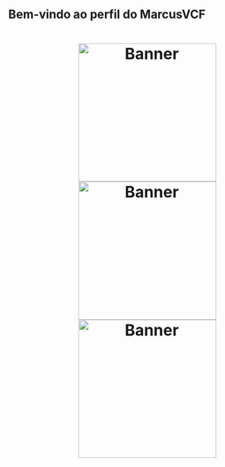 ## Bem-vindo ao perfil do MarcusVCF 
<div align="center">
  <h1 align="center">
<img alt="Banner" title="#Banner" style="object-fit: cover; height:250px;" src="https://pm1.aminoapps.com/7631/b77a7da9ccdb369d3dfef97b3ffbc9c0bb412b46r1-670-1191v2_hq.jpg"  />
<img alt="Banner" title="#Banner" style="object-fit: cover; height:250px;" src="https://i.pinimg.com/736x/aa/18/3e/aa183e9c7935c20f9f8219c4c5168148.jpg"  />
<img alt="Banner" title="#Banner" style="object-fit: cover; height:250px;" src="https://pm1.aminoapps.com/7631/b77a7da9ccdb369d3dfef97b3ffbc9c0bb412b46r1-670-1191v2_hq.jpg"  />
<!-- 
 <div>
   <a href="https://github.com/Marcusvcf0">
   <img height="180em" width="440" src="https://github-readme-stats.vercel.app/api?username=Marcusvcf0&show_icons=true&theme=tokyonight&include_all_commits=true&count_private=true"/>
   <img height="180em" width="440" src="https://github-readme-stats.vercel.app/api/top-langs/?username=Marcusvcf0&layout=compact&langs_count=6&theme=tokyonight"/>
</div>
<!-- 
<div style="display: inline_block"><br>
  <img align="center" alt="Js" height="30" width="40" src="https://raw.githubusercontent.com/devicons/devicon/master/icons/javascript/javascript-plain.svg">
  <img align="center" alt="HTML" height="30" width="40" src="https://raw.githubusercontent.com/devicons/devicon/master/icons/html5/html5-original.svg">
  <img align="center" alt="CSS" height="30" width="40" src="https://raw.githubusercontent.com/devicons/devicon/master/icons/css3/css3-original.svg">
</div>
 *-//-->
 <!-- 
<br>
 
### Para entrar em contato, me segue nas redes abaixo!
 
<div> 
  <!-- <a href="https://www.youtube.com/devemdobro" target="_blank"><img src="https://img.shields.io/badge/YouTube-FF0000?style=for-the-badge&logo=youtube&logoColor=white" target="_blank"></a> -->
 <!--  <a href="https://instagram.com/marcusvcf" target="_blank"><img src="https://img.shields.io/badge/-Instagram-%23E4405F?style=for-the-badge&logo=instagram&logoColor=white" target="_blank"></a>
 <!-- <a href="https://discord.gg/" target="_blank"><img src="https://img.shields.io/badge/Discord-7289DA?style=for-the-badge&logo=discord&logoColor=white" target="_blank"></a> -->
  <!-- <a href = "mailto:marcusvcysneiros@gmail.com"><img src="https://img.shields.io/badge/-Gmail-%23333?style=for-the-badge&logo=gmail&logoColor=white" target="_blank"></a>
  <a href="https://www.linkedin.com/in/marcusvcf" target="_blank"><img src="https://img.shields.io/badge/-LinkedIn-%230077B5?style=for-the-badge&logo=linkedin&logoColor=white" target="_blank"></a>
</div>

<!-- https://github.com/anuraghazra/github-readme-stats -->
<!-- 
<div align="center">
  <h1 align="center">
  <img alt="Banner" title="#Banner" style="object-fit: cover; height:250px;" src="[https://img001.prntscr.com/file/img001/J_L6Nzc1Q_W9gllIVuJ2Og.png](https://pt.quizur.com/_image?href=https%3A%2F%2Fimg.quizur.com%2Ff%2Fimg638e53222236a0.55746326.jpg%3FlastEdited%3D1670281302&w=600&h=600&f=webp)"  />
</h1>

  <a href="https://github.com/JsCodeDevlopment" target="_blank">
    <img src="https://readme-typing-svg.demolab.com?font=Fira+Code&pause=1000&color=5DC3A4&width=435&lines=Fullstack+Developer;%2B2+Years+of+Experience;1%25+Better+Every+Day" alt="Typing SVG" />
  </a>

  <div align="center">
    <a href="https://wakatime.com/@9837910b-d4e0-464a-bdc3-e5aec7bdf5a6"
      ><img
        src="https://wakatime.com/badge/user/9837910b-d4e0-464a-bdc3-e5aec7bdf5a6.svg"
        alt="Total time coded since Jan 11 2023" /></a
    ><br />
    <a href="https://wakatime.com/@Jonata"><img src="https://wakatime.com/share/@Jonata/d2f73b3e-2199-4a64-baaf-a8860d60e938.png" /></a></br>
    <a href="https://wakatime.com"
      ><img
        src="https://wakatime.com/share/@Jonata/8a3275d1-7019-4d70-aefa-818a720fae84.png"
        width="450px"
        height="320px" /></a
    ><br />
  </div>
  <div style="display: flex; align-items: center; justify-content: center">
<table>
	<tbody>
		<tr>
			<td colspan="5"><div align="center">MY CURRENT STACKS</div></td>
		</tr>
		<tr>
			<td>Tagging / Styling</td>
			<td>Languages</td>
			<td>Back-End</td>
			<td>Library / Frameworks</td>
			<td>Databases</td>
		</tr>
		<tr>
			<td>
				<img
					align="center"
					style="margin-top: 10px"
					src="https://img.shields.io/badge/HTML5-E34F26?style=for-the-badge&logo=html5&logoColor=white"
				/>
			</td>
			<td>
				<img
					align="center"
					style="margin-top: 10px"
					src="https://img.shields.io/badge/JavaScript-F7DF1E?style=for-the-badge&logo=javascript&logoColor=black"
				/>
			</td>
			<td>
				<img
					align="center"
					style="margin-top: 10px"
					src="https://img.shields.io/badge/Node.js-43853D?style=for-the-badge&logo=node.js&logoColor=white"
				/>
			</td>
			<td>
				<img
					align="center"
					style="margin-top: 10px"
					src="https://img.shields.io/badge/React-20232A?style=for-the-badge&logo=react&logoColor=61DAFB"
				/>
			</td>
			<td>
				<img
					align="center"
					style="margin-top: 10px"
					src="https://img.shields.io/badge/PostgreSQL-316192?style=for-the-badge&logo=postgresql&logoColor=white"
				/>
			</td>
		</tr>
		<tr>
			<td>
				<img
					align="center"
					style="margin-top: 10px"
					src="https://img.shields.io/badge/CSS3-1572B6?style=for-the-badge&logo=css3&logoColor=white"
				/>
			</td>
			<td>
				<img
					align="center"
					style="margin-top: 10px"
					src="https://img.shields.io/badge/TypeScript-007ACC?style=for-the-badge&logo=typescript&logoColor=white"
				/>
			</td>
			<td>
				<img
					align="center"
					style="margin-top: 10px"
					src="https://img.shields.io/badge/Prisma-3982CE?style=for-the-badge&logo=Prisma&logoColor=white"
				/>
			</td>
			<td>
				<img
					align="center"
					style="margin-top: 10px"
					src="https://img.shields.io/badge/next%20js-000000?style=for-the-badge&logo=nextdotjs&logoColor=white"
				/>
			</td>
			<td>
				<img
					align="center"
					style="margin-top: 10px"
					src="https://img.shields.io/badge/MongoDB-4EA94B?style=for-the-badge&logo=mongodb&logoColor=white"
				/>
			</td>
		</tr>
		<tr>
			<td>
				<img
					align="center"
					style="margin-top: 10px"
					src="https://img.shields.io/badge/Tailwind_CSS-38B2AC?style=for-the-badge&logo=tailwind-css&logoColor=white"
				/>
				</td>
				<td>
					<img
						align="center"
						style="margin-top: 10px"
						src="https://img.shields.io/badge/Go-00ADD8?style=for-the-badge&logo=go&logoColor=white"
					/>
			</td>
			<td>
				<img
					align="center"
					style="margin-top: 10px"
					src="https://img.shields.io/badge/typeorm-FE0803?style=for-the-badge&logo=typeorm&logoColor=white"
				/>
			</td>
			<td>
				<img
					align="center"
					style="margin-top: 10px"
					src="https://img.shields.io/badge/Swagger-85EA2D?style=for-the-badge&logo=Swagger&logoColor=white"
				/>
			</td>
			<td>
				<img
					align="center"
					style="margin-top: 10px"
					src="https://img.shields.io/badge/redis-%23DD0031.svg?&style=for-the-badge&logo=redis&logoColor=white"
				/>
			</td>
		</tr>
		<tr>
			<td>
				<img
					align="center"
					style="margin-top: 10px"
					src="https://img.shields.io/badge/styled--components-DB7093?style=for-the-badge&logo=styled-components&logoColor=white"
				/>
			</td>
			<td></td>
			<td>
				<img
					align="center"
					style="margin-top: 10px"
					src="https://img.shields.io/badge/Docker-2CA5E0?style=for-the-badge&logo=docker&logoColor=white"
				/>
			</td>
			<td>
				<img
					align="center"
					style="margin-top: 10px"
					src="https://img.shields.io/badge/rabbitmq-%23FF6600.svg?&style=for-the-badge&logo=rabbitmq&logoColor=white"
				/>
			</td>
			<td>
				<img
					align="center"
					style="margin-top: 10px"
					src="https://img.shields.io/badge/Supabase-181818?style=for-the-badge&logo=supabase&logoColor=white"
				/>
			</td>
		</tr>
		<tr>
			<td>
				<img
					align="center"
					style="margin-top: 10px"
					src="https://img.shields.io/badge/Sass-CC6699?style=for-the-badge&logo=sass&logoColor=white"
				/>
			</td>
			<td></td>
			<td>
				<img
					align="center"
					style="margin-top: 10px"
					src="https://img.shields.io/badge/nestjs-E0234E?style=for-the-badge&logo=nestjs&logoColor=white"
				/>
			</td>
			<td>
				<img
					align="center"
					style="margin-top: 10px"
					src="https://img.shields.io/badge/shadcn%2Fui-000000?style=for-the-badge&logo=shadcnui&logoColor=whitee"
				/>
			</td>
			<td>
				<img
					align="center"
					style="margin-top: 10px"
					src="https://img.shields.io/badge/MySQL-005C84?style=for-the-badge&logo=mysql&logoColor=white"
				/>
			</td>
		</tr>
		<tr>
			<td>
				<img
					align="center"
					style="margin-top: 10px"
					src="https://img.shields.io/badge/Bootstrap-563D7C?style=for-the-badge&logo=bootstrap&logoColor=white"
				/>
			</td>
			<td></td>
			<td>
				<img
					align="center"
					style="margin-top: 10px"
					src="https://img.shields.io/badge/Express%20js-000000?style=for-the-badge&logo=express&logoColor=white"
				/>
			</td>
			<td></td>
			<td>
				<img
					align="center"
					style="margin-top: 10px"
					src="https://img.shields.io/badge/Sqlite-003B57?style=for-the-badge&logo=sqlite&logoColor=white"
				/>
			</td>
		</tr>
	</tbody>
</table>
</div>
  <br />
  Contact-me:
  <div>
    <a href="https://jonatas-silva-developer.vercel.app/" target="_blank"
      ><img
        src="https://img.shields.io/badge/Portfolio-255E63?style=for-the-badge&logo=About.me&logoColor=white"
        target="_blank"
    /></a>
    <a href="https://instagram.com/jonatasilva14" target="_blank"
      ><img
        src="https://img.shields.io/badge/-Instagram-%23E4405F?style=for-the-badge&logo=instagram&logoColor=white"
        target="_blank"
    /></a>
    <a href="mailto:jonatasilva118@gmail.com"
      ><img
        src="https://img.shields.io/badge/-Gmail-%23333?style=for-the-badge&logo=gmail&logoColor=white"
        target="_blank"
    /></a>
    <a href="https://www.linkedin.com/in/jscodedevelopment/" target="_blank"
      ><img
        src="https://img.shields.io/badge/-LinkedIn-%230077B5?style=for-the-badge&logo=linkedin&logoColor=white"
        target="_blank"
    /></a>
  </div>
</div>
-->
